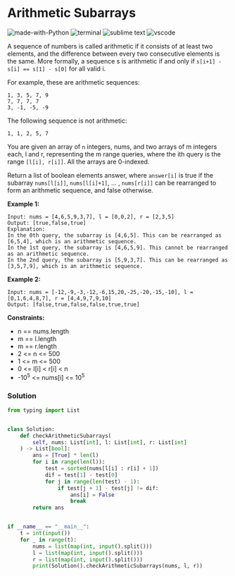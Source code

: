 # Arithmetic Subarrays
![made-with-Python](https://img.shields.io/badge/Made%20with-Python-007396.svg)
![terminal](https://img.shields.io/badge/Windows%20Terminal-4D4D4D?logo=windows%20terminal&logoColor=white)
![sublime text](https://img.shields.io/badge/sublime_text-%23575757.svg?logo=sublime-text&logoColor=important)
![vscode](https://img.shields.io/badge/Visual_Studio_Code-0078D4?logo=visual%20studio%20code&logoColor=white)

A sequence of numbers is called arithmetic if it consists of at least two elements, and the difference between every two consecutive elements is the same. More formally, a sequence s is arithmetic if and only if `s[i+1] - s[i] == s[1] - s[0]` for all valid i.

For example, these are arithmetic sequences:
```
1, 3, 5, 7, 9
7, 7, 7, 7
3, -1, -5, -9
```
The following sequence is not arithmetic:
```
1, 1, 2, 5, 7
```
You are given an array of `n` integers, nums, and two arrays of m integers each, l and r, representing the m range queries, where the ith query is the range `[l[i], r[i]]`. All the arrays are 0-indexed.

Return a list of boolean elements answer, where `answer[i]` is true if the subarray `nums[l[i]]`, `nums[l[i]+1]`, ... , `nums[r[i]]` can be rearranged to form an arithmetic sequence, and false otherwise.

__Example 1:__
```
Input: nums = [4,6,5,9,3,7], l = [0,0,2], r = [2,3,5]
Output: [true,false,true]
Explanation:
In the 0th query, the subarray is [4,6,5]. This can be rearranged as [6,5,4], which is an arithmetic sequence.
In the 1st query, the subarray is [4,6,5,9]. This cannot be rearranged as an arithmetic sequence.
In the 2nd query, the subarray is [5,9,3,7]. This can be rearranged as [3,5,7,9], which is an arithmetic sequence.
```
__Example 2:__
```
Input: nums = [-12,-9,-3,-12,-6,15,20,-25,-20,-15,-10], l = [0,1,6,4,8,7], r = [4,4,9,7,9,10]
Output: [false,true,false,false,true,true]
```

__Constraints:__
- n == nums.length
- m == l.length
- m == r.length
- 2 <= n <= 500
- 1 <= m <= 500
- 0 <= l[i] < r[i] < n
- -10<sup>5</sup> <= nums[i] <= 10<sup>5</sup>

### Solution
```py
from typing import List


class Solution:
    def checkArithmeticSubarrays(
        self, nums: List[int], l: List[int], r: List[int]
    ) -> List[bool]:
        ans = [True] * len(l)
        for i in range(len(l)):
            test = sorted(nums[l[i] : r[i] + 1])
            dif = test[1] - test[0]
            for j in range(len(test) - 1):
                if test[j + 1] - test[j] != dif:
                    ans[i] = False
                    break
        return ans


if __name__ == "__main__":
    t = int(input())
    for _ in range(t):
        nums = list(map(int, input().split()))
        l = list(map(int, input().split()))
        r = list(map(int, input().split()))
        print(Solution().checkArithmeticSubarrays(nums, l, r))
```